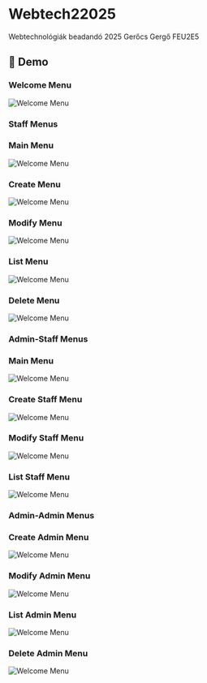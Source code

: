 # Webtech22025
Webtechnológiák beadandó 2025
Gerőcs Gergő FEU2E5

## 📸 Demo

### Welcome Menu
![Welcome Menu](Demo_images/Welcome.png)

### Staff Menus

### Main Menu
![Welcome Menu](Demo_images/Welcome.png)

### Create Menu
![Welcome Menu](Demo_images/Welcome.png)

### Modify Menu
![Welcome Menu](Demo_images/Welcome.png)

### List Menu
![Welcome Menu](Demo_images/Welcome.png)

### Delete Menu
![Welcome Menu](Demo_images/Welcome.png)

### Admin-Staff Menus

### Main Menu
![Welcome Menu](Demo_images/Welcome.png)

### Create Staff Menu
![Welcome Menu](Demo_images/Welcome.png)

### Modify Staff Menu
![Welcome Menu](Demo_images/Welcome.png)

### List Staff Menu
![Welcome Menu](Demo_images/Welcome.png)

### Admin-Admin Menus

### Create Admin Menu
![Welcome Menu](Demo_images/Welcome.png)

### Modify Admin Menu
![Welcome Menu](Demo_images/Welcome.png)

### List Admin Menu
![Welcome Menu](Demo_images/Welcome.png)

### Delete Admin Menu
![Welcome Menu](Demo_images/Welcome.png)

